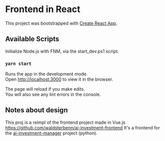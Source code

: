 # Frontend in React

This project was bootstrapped with [Create React App](https://github.com/facebook/create-react-app).

## Available Scripts
Initialize Node.js with FNM, via the start_dev.ps1 script.

### `yarn start`

Runs the app in the development mode.\
Open [http://localhost:3000](http://localhost:3000) to view it in the browser.

The page will reload if you make edits.\
You will also see any lint errors in the console.

## Notes about design
This proj is a reimpl of the frontend project made in Vue.js https://github.com/waldsterbenn/ai-investment-frontend
It's a frontend for the [ai-investment-manager](https://github.com/waldsterbenn/ai-investment-manager) project (python).

